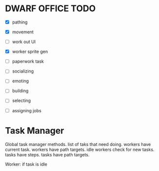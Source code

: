 DWARF OFFICE TODO
=================

- [x] pathing
- [x] movement

- [ ] work out UI
- [x] worker sprite gen
- [ ] paperwork task
- [ ] socializing
- [ ] emoting
- [ ] building
- [ ] selecting
- [ ] assigning jobs

Task Manager
============

Global task manager methods.
list of taks that need doing.
workers have current task.
workers have path targets.
idle workers check for new tasks.
tasks have steps.
tasks have path targets.


Worker:
if task is idle
